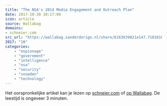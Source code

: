 ```yaml
---
title: "The NSA's 2014 Media Engagement and Outreach Plan"
date: 2017-10-30 10:17:09
icon: article
source: Wallabag
domains:
- schneier.com
src_url: "https://wallabag.sanderdorigo.nl/share/6163639821e147.71810168"
2017: "10"
categories:
    - "espionage"
    - "government"
    - "intelligence"
    - "nsa"
    - "security"
    - "snowden"
    - "technology"
---
```

Het oorspronkelijke artikel kan je lezen op [schneier.com](https://www.schneier.com/blog/archives/2017/08/the_nsas_2014_m.html) of [op Wallabag](https://wallabag.sanderdorigo.nl/share/6163639821e147.71810168). De leestijd is ongeveer 3 minuten.